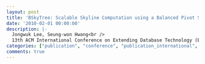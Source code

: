 ```yaml
---
layout: post
title: 'BSkyTree: Scalable Skyline Computation using a Balanced Pivot Selection'
date: '2010-02-01 00:00:00'
description: |-
  Jongwuk Lee, Seung-won Hwang<br />
  13th ACM International Conference on Extending Database Technology (EDBT), 195-206, 2010
categories: ["publication", "conference", "publication_international", "conference_international"]
comments: true
---
```

